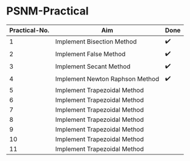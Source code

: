 # PSNM-Practical
|Practical-No.   |Aim                          |Done                        |
|----------------|-------------------------------|-----------------------------|
|1|Implement Bisection Method           |:heavy_check_mark:|
|2|Implement False Method           |:heavy_check_mark:|
|3|Implement Secant Method           |:heavy_check_mark:|
|4|Implement Newton Raphson Method           |:heavy_check_mark:|
|5|Implement Trapezoidal Method           |
|6|Implement Trapezoidal Method           |
|7|Implement Trapezoidal Method           |
|8|Implement Trapezoidal Method           |
|9|Implement Trapezoidal Method           |
|10|Implement Trapezoidal Method           |
|11|Implement Trapezoidal Method           |
